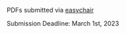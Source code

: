 PDFs submitted via [easychair](https://easychair.org/conferences/?conf=amddml23)

Submission Deadline: March 1st, 2023
